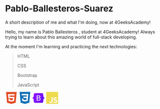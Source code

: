 # Pablo-Ballesteros-Suarez
A short description of me and what I'm doing, now at 4GeeksAcademy!

Hello, my name is Pablo Ballesteros , student at 4GeeksAcademy! Always trying to learn about this amazing world of full-stack developing.

At the moment I'm learning and practicing the next technologies:
>HTML
>
>CSS
>
>Bootstrap
>
>JavaScript



<div>
  <img src="https://github.com/devicons/devicon/blob/master/icons/html5/html5-plain.svg" title="HTML5" width="40" height="40">
  <img src="https://github.com/devicons/devicon/blob/master/icons/css3/css3-plain.svg" width="40" height="40">
  <img src="https://github.com/devicons/devicon/blob/master/icons/bootstrap/bootstrap-original.svg" width="40" height="40">     
  <img src="https://github.com/devicons/devicon/blob/master/icons/javascript/javascript-plain.svg" width="40" height="40">
 </div>
